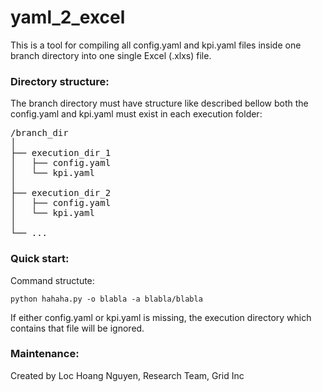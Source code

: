 # yaml_2_excel

This is a tool for compiling all config.yaml and kpi.yaml files inside one branch directory into one single Excel (.xlxs) file.

### Directory structure:
The branch directory must have structure like described bellow both the config.yaml and kpi.yaml must exist in each execution folder:
<pre>
/branch_dir
│
├── execution_dir_1
│   ├── config.yaml
│   └── kpi.yaml
│
├── execution_dir_2
│   ├── config.yaml
│   └── kpi.yaml
│ 
└── ...
</pre>

### Quick start:
Command structute:
```
python hahaha.py -o blabla -a blabla/blabla
```

If either config.yaml or kpi.yaml is missing, the execution directory which contains that file will be ignored.

### Maintenance:
Created by Loc Hoang Nguyen, Research Team, Grid Inc
